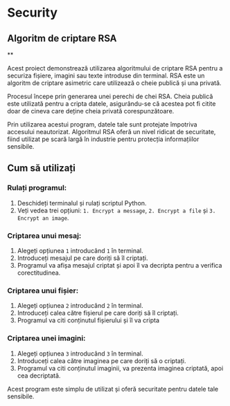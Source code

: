# Security

## Algoritm de criptare RSA

**

Acest proiect demonstrează utilizarea algoritmului de criptare RSA pentru a securiza fișiere, imagini sau texte introduse din terminal. RSA este un algoritm de criptare asimetric care utilizează o cheie publică și una privată.

Procesul începe prin generarea unei perechi de chei RSA. Cheia publică este utilizată pentru a cripta datele, asigurându-se că acestea pot fi citite doar de cineva care deține cheia privată corespunzătoare. 

Prin utilizarea acestui program, datele tale sunt protejate împotriva accesului neautorizat. Algoritmul RSA oferă un nivel ridicat de securitate, fiind utilizat pe scară largă în industrie pentru protecția informațiilor sensibile.

## Cum să utilizați

### Rulați programul:

1.  Deschideți terminalul și rulați scriptul Python.
2.  Veți vedea trei opțiuni: `1. Encrypt a message`, `2. Encrypt a file` și `3. Encrypt an image`.

### Criptarea unui mesaj:

1.  Alegeți opțiunea `1` introducând `1` în terminal.
2.  Introduceți mesajul pe care doriți să îl criptați.
3.  Programul va afișa mesajul criptat și apoi îl va decripta pentru a verifica corectitudinea.

### Criptarea unui fișier:

1.  Alegeți opțiunea `2` introducând `2` în terminal.
2.  Introduceți calea către fișierul pe care doriți să îl criptați.
3.  Programul va citi conținutul fișierului și îl va cripta 

### Criptarea unei imagini:

1.  Alegeți opțiunea `3` introducând `3` în terminal.
2.  Introduceți calea către imaginea pe care doriți să o criptați.
3.  Programul va citi conținutul imaginii, va prezenta imaginea criptată, apoi cea decriptată.

Acest program este simplu de utilizat și oferă securitate pentru datele tale sensibile.

